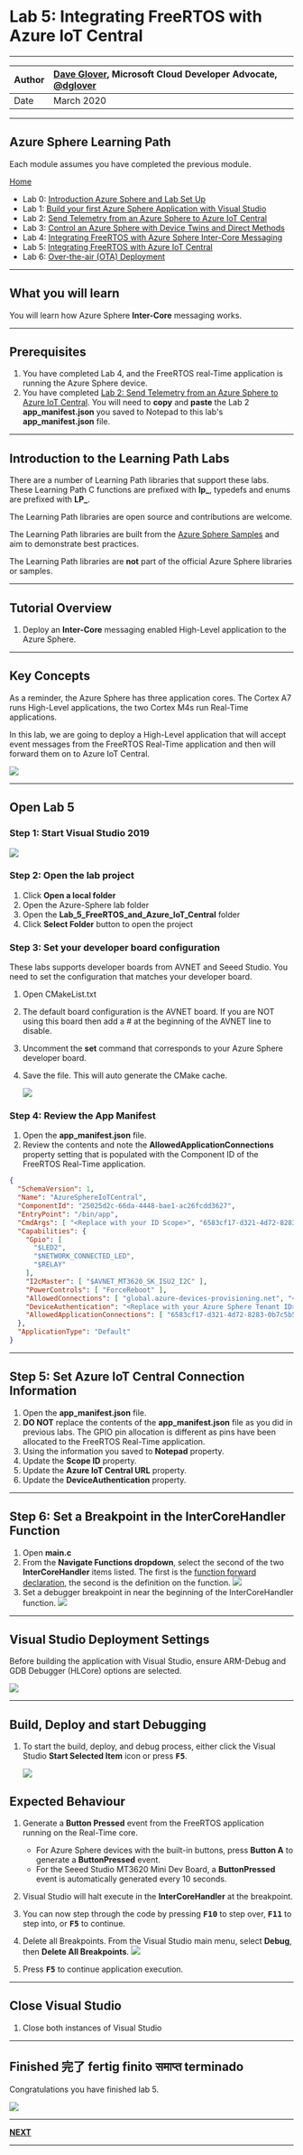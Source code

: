﻿# Lab 5: Integrating FreeRTOS with Azure IoT Central

<!-- ![](resources/azure-sphere-iot-central-banner.png) -->

---

|Author|[Dave Glover](https://developer.microsoft.com/en-us/advocates/dave-glover?WT.mc_id=github-blog-dglover), Microsoft Cloud Developer Advocate, [@dglover](https://twitter.com/dglover) |
|:----|:---|
|Date| March 2020|

---

## Azure Sphere Learning Path

Each module assumes you have completed the previous module.

[Home](https://github.com/gloveboxes/Azure-Sphere-Learning-Path/blob/master/README.md)

* Lab 0: [Introduction Azure Sphere and Lab Set Up](/zdocs/Lab_0_Introduction_and_Lab_Set_Up/README.md)
* Lab 1: [Build your first Azure Sphere Application with Visual Studio](/zdocs/Lab_1_Visual_Studio_and_Azure_Sphere/README.md)
* Lab 2: [Send Telemetry from an Azure Sphere to Azure IoT Central](/zdocs/Lab_2_Send_Telemetry_to_Azure_IoT_Central/README.md)
* Lab 3: [Control an Azure Sphere with Device Twins and Direct Methods](/zdocs/Lab_3_Control_Device_with_Device_Twins_and_Direct_Methods/README.md)
* Lab 4: [Integrating FreeRTOS with Azure Sphere Inter-Core Messaging](/zdocs/Lab_4_FreeRTOS_and_Inter-Core_Messaging/README.md)
* Lab 5: [Integrating FreeRTOS with Azure IoT Central](/zdocs/Lab_5_FreeRTOS_and_Azure_IoT_Central/README.md)
* Lab 6: [Over-the-air (OTA) Deployment](/zdocs/Lab_6_Over-the-air-deployment/README.md)

---

## What you will learn

You will learn how Azure Sphere **Inter-Core** messaging works.

---

## Prerequisites

1. You have completed Lab 4, and the FreeRTOS real-Time application is running the Azure Sphere device.
2. You have completed [Lab 2: Send Telemetry from an Azure Sphere to Azure IoT Central](../Lab_2_Send_Telemetry_to_Azure_IoT_Central/README.md). You will need to **copy** and **paste** the Lab 2 **app_manifest.json** you saved to Notepad to this lab's **app_manifest.json** file.

---

## Introduction to the Learning Path Labs

There are a number of Learning Path libraries that support these labs. These Learning Path C functions are prefixed with **lp_**, typedefs and enums are prefixed with **LP_**. 

The Learning Path libraries are open source and contributions are welcome.

The Learning Path libraries are built from the [Azure Sphere Samples](https://github.com/Azure/azure-sphere-samples) and aim to demonstrate best practices.

The Learning Path libraries are **not** part of the official Azure Sphere libraries or samples.

---

## Tutorial Overview

1. Deploy an **Inter-Core** messaging enabled High-Level application to the Azure Sphere.

---

## Key Concepts

As a reminder, the Azure Sphere has three application cores. The Cortex A7 runs High-Level applications, the two Cortex M4s run Real-Time applications.

In this lab, we are going to deploy a High-Level application that will accept event messages from the FreeRTOS Real-Time application and then will forward them on to Azure IoT Central.

![](resources/azure-sphere-application-architecture.png)

---

## Open Lab 5

### Step 1: Start Visual Studio 2019

![](resources/visual-studio-open-local-folder.png)

### Step 2: Open the lab project

1. Click **Open a local folder**
2. Open the Azure-Sphere lab folder
3. Open the **Lab_5_FreeRTOS_and_Azure_IoT_Central** folder
4. Click **Select Folder** button to open the project

### Step 3: Set your developer board configuration

These labs supports developer boards from AVNET and Seeed Studio. You need to set the configuration that matches your developer board.

1. Open CMakeList.txt
2. The default board configuration is the AVNET board. If you are NOT using this board then add a # at the beginning of the AVNET line to disable.
2. Uncomment the **set** command that corresponds to your Azure Sphere developer board.
3. Save the file. This will auto generate the CMake cache.

	![](resources/cmakelist-set-board-configuration.png)

### Step 4: Review the App Manifest

1. Open the **app_manifest.json** file.
2. Review the contents and note the **AllowedApplicationConnections** property setting that is populated with the Component ID of the FreeRTOS Real-Time application.

```json
{
  "SchemaVersion": 1,
  "Name": "AzureSphereIoTCentral",
  "ComponentId": "25025d2c-66da-4448-bae1-ac26fcdd3627",
  "EntryPoint": "/bin/app",
  "CmdArgs": [ "<Replace with your ID Scope>", "6583cf17-d321-4d72-8283-0b7c5b56442b" ],
  "Capabilities": {
    "Gpio": [
      "$LED2",
      "$NETWORK_CONNECTED_LED",
      "$RELAY"
    ],
    "I2cMaster": [ "$AVNET_MT3620_SK_ISU2_I2C" ],
    "PowerControls": [ "ForceReboot" ],
    "AllowedConnections": [ "global.azure-devices-provisioning.net", "<Replace with your Azure IoT Central URI>" ],
    "DeviceAuthentication": "<Replace with your Azure Sphere Tenant ID>",
    "AllowedApplicationConnections": [ "6583cf17-d321-4d72-8283-0b7c5b56442b" ]
  },
  "ApplicationType": "Default"
}
```

---

## Step 5: Set Azure IoT Central Connection Information

1. Open the **app_manifest.json** file.
2. **DO NOT** replace the contents of the **app_manifest.json** file as you did in previous labs. The GPIO pin allocation is different as pins have been allocated to the FreeRTOS Real-Time application.
3. Using the information you saved to **Notepad** property.
4. Update the **Scope ID** property.
5. Update the **Azure IoT Central URL** property.
6. Update the **DeviceAuthentication** property.

---

## Step 6: Set a Breakpoint in the InterCoreHandler Function

1. Open **main.c**
2. From the **Navigate Functions dropdown**, select the second of the two **InterCoreHandler** items listed. The first is the [function forward declaration](https://en.wikipedia.org/wiki/Forward_declaration), the second is the definition on the function. 
    ![](resources/visual-studio-function-navigate.png)
3. Set a debugger breakpoint in near the beginning of the InterCoreHandler function.
    ![](resources/visual-studio-breakpoint-inter-core-handler.png)

---

## Visual Studio Deployment Settings

Before building the application with Visual Studio, ensure ARM-Debug and GDB Debugger (HLCore) options are selected.

![](resources/visual-studio-start-config.png)

---

## Build, Deploy and start Debugging

1. To start the build, deploy, and debug process, either click the Visual Studio **Start Selected Item** icon or press <kbd>**F5**</kbd>.

    ![](resources/visual-studio-start-debug.png)

## Expected Behaviour

1. Generate a **Button Pressed** event from the FreeRTOS application running on the Real-Time core.

    * For Azure Sphere devices with the built-in buttons, press **Button A** to generate a **ButtonPressed** event.
    * For the Seeed Studio MT3620 Mini Dev Board, a **ButtonPressed** event is automatically generated every 10 seconds.

2. Visual Studio will halt execute in the **InterCoreHandler** at the breakpoint.
3. You can now step through the code by pressing <kbd>**F10**</kbd> to step over, <kbd>**F11**</kbd> to step into, or <kbd>**F5**</kbd> to continue.
4. Delete all Breakpoints. From the Visual Studio main menu, select **Debug**, then **Delete All Breakpoints**.
    ![](resources/visual-studio-breakpoints-delete-all.png)
5. Press <kbd>**F5**</kbd> to continue application execution.

---

## Close Visual Studio

1. Close both instances of Visual Studio

---

## Finished 完了 fertig finito समाप्त terminado

Congratulations you have finished lab 5.

![](resources/finished.jpg)

---

**[NEXT](../Lab_6_Over-the-air-deployment/README.md)**

---
